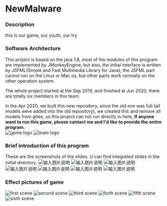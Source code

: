 # NewMalware

### Description
this is our game, our youth, our try.

### Software Architecture

This project is based on the java 1.8, most of the modules of this program are implemented by JMonkeyEngine,
but also, the initial interface is written by JSFML(Simple and Fast Multimedia Library for Java), the JSFML 
part cannot run on the Linux or Mac os, but other parts work normally on the other operation system.

The whole project started at the Sep 2019, and finished at Jun 2020, there are totally six members in this 
team.

In the Apr 2020, we built this new repository, since the old one was full (all models were added into the old 
repository), we created this and remove all models from gitee, so this project can not run directly in here, 
 **If anyone want to run this game, please cantact me and I'd like to provide the entire program.**   
![game logo](https://images.gitee.com/uploads/images/2020/1031/230835_811516a9_7420705.png "图片1.png")
![team logo](https://images.gitee.com/uploads/images/2020/1031/230932_20139bd4_7420705.png "icon.png")

### Brief introduction of this program

These are the screenshots of the slides.
U can find integrated slides in the initial directory.
![输入图片说明](https://images.gitee.com/uploads/images/2020/1031/232504_5843df32_7420705.png "屏幕截图 2020-10-31 231842.png")
![输入图片说明](https://images.gitee.com/uploads/images/2020/1031/232518_335a2333_7420705.png "屏幕截图 2020-10-31 231910.png")
![输入图片说明](https://images.gitee.com/uploads/images/2020/1031/232528_273f85c7_7420705.png "屏幕截图 2020-10-31 231931.png")
![输入图片说明](https://images.gitee.com/uploads/images/2020/1031/232537_1455db0a_7420705.png "屏幕截图 2020-10-31 231950.png")
![输入图片说明](https://images.gitee.com/uploads/images/2020/1031/232549_3c4b259f_7420705.png "屏幕截图 2020-10-31 232007.png")
![输入图片说明](https://images.gitee.com/uploads/images/2020/1031/232600_2857b099_7420705.png "屏幕截图 2020-10-31 232030.png")
![输入图片说明](https://images.gitee.com/uploads/images/2020/1031/232610_adbc26d7_7420705.png "屏幕截图 2020-10-31 232122.png")


### Effect pictures of game

![first scene](https://images.gitee.com/uploads/images/2020/1031/221728_8843eb83_7420705.png "first.png")
![second scene](https://images.gitee.com/uploads/images/2020/1031/221747_499fbdab_7420705.png "second.png")
![third scene](https://images.gitee.com/uploads/images/2020/1031/222417_d99c095c_7420705.png "third.png")
![forth scene](https://images.gitee.com/uploads/images/2020/1031/222650_6559e4dd_7420705.png "forth1.png")
![fifth scene](https://images.gitee.com/uploads/images/2020/1031/222710_d98059c7_7420705.png "fifth.png")
![sixth scene](https://images.gitee.com/uploads/images/2020/1031/222727_6f961e57_7420705.png "sixth.png")



